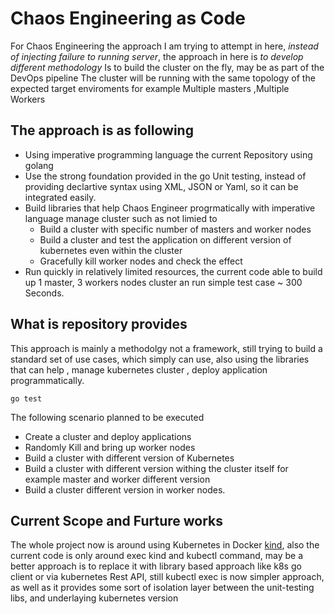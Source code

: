 # Chaos Engineering as Code 

For Chaos Engineering the approach I am  trying to attempt in here, *instead of injecting failure to running server*, the approach in here is *to develop different methodology*
Is to build the cluster on the fly, may be as part of the DevOps pipeline
The cluster will be running with the same topology of the expected target enviroments for example  Multiple masters ,Multiple Workers

## The approach is as following 
- Using imperative programming language the current Repository using golang
- Use the strong foundation provided in the go Unit testing, instead of providing declartive syntax using XML, JSON or Yaml, so it can be integrated easily.
- Build libraries that help Chaos Engineer progrmatically with imperative language manage cluster such as not limied to 
  - Build a cluster with specific number of masters and worker nodes
  - Build a cluster and test the application on different version of kubernetes even within the cluster 
  - Gracefully kill worker nodes and check the effect 
- Run quickly in relatively limited resources, the current code able to build up 1 master, 3 workers nodes cluster an run simple test case ~  300 Seconds.

## What is repository provides 

This approach is mainly a methodolgy not a framework, still trying to build a standard set of use cases, which simply can use, also using the libraries that can help , manage kubernetes cluster , deploy application programmatically.


```
go test 
```

The following scenario planned to be executed 
- Create a cluster and deploy applications
- Randomly Kill and bring up worker nodes 
- Build a cluster with different version of Kubernetes 
- Build a cluster with different version withing the cluster itself for example master and worker different version
- Build a cluster different version in worker nodes.

## Current Scope and Furture works

The whole project now is around using Kubernetes in Docker [kind](https://kind.sigs.k8s.io/docs/user/quick-start/), also the current code is only around exec kind and kubectl command, may be a better approach is to replace it with library based approach like k8s go client or via kubernetes Rest API, still kubectl exec is now simpler approach, as well as it provides some sort of isolation layer between the unit-testing libs, and underlaying kubernetes version
